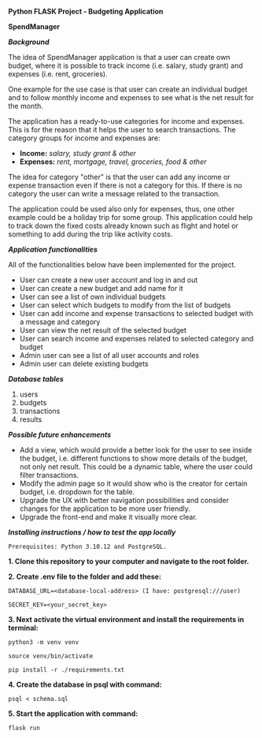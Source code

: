 **Python FLASK Project - Budgeting Application**

**SpendManager**

***Background***

The idea of SpendManager application is that a user can create own budget, where it is possible to track income (i.e. salary, study grant) and expenses (i.e. rent, groceries).

One example for the use case is that user can create an individual budget and to follow monthly income and expenses to see what is the net result for the month. 

The application has a ready-to-use categories for income and expenses. This is for the reason that it helps the user to search transactions. 
The category groups for income and expenses are:

- **Income:** *salary, study grant & other*
- **Expenses:** *rent, mortgage, travel, groceries, food & other*

The idea for category "other" is that the user can add any income or expense transaction even if there is not a category for this. If there is no category the user can write a message related to the transaction.

The application could be used also only for expenses, thus, one other example could be a holiday trip for some group. This application could help to track down the fixed costs already known such as flight and hotel or something to add during the trip like activity costs.

***Application functionalities*** 

All of the functionalities below have been implemented for the project.

- User can create a new user account and log in and out
- User can create a new budget and add name for it
- User can see a list of own individual budgets
- User can select which budgets to modify from the list of budgets
- User can add income and expense transactions to selected budget with a message and category
- User can view the net result of the selected budget
- User can search income and expenses related to selected category and budget
- Admin user can see a list of all user accounts and roles 
- Admin user can delete existing budgets

***Database tables***

1. users
2. budgets
3. transactions
4. results

***Possible future enhancements***

- Add a view, which would provide a better look for the user to see inside the budget, i.e. different functions to show more details of the budget, not only net result. This could be a dynamic table, where the user could filter transactions.
- Modify the admin page so it would show who is the creator for certain budget, i.e. dropdown for the table.
- Upgrade the UX with better navigation possibilities and consider changes for the application to be more user friendly.
- Upgrade the front-end and make it visually more clear.

***Installing instructions / how to test the app locally***
```
Prerequisites: Python 3.10.12 and PostgreSQL.
```
**1. Clone this repository to your computer and navigate to the root folder.**

**2. Create .env file to the folder and add these:**
```
DATABASE_URL=<database-local-address> (I have: postgresql:///user)
```
```
SECRET_KEY=<your_secret_key>
```

**3. Next activate the virtual environment and install the requirements in terminal:**
```
python3 -m venv venv
```
```
source venv/bin/activate
```
```
pip install -r ./requirements.txt
```

**4. Create the database in psql with command:**
```
psql < schema.sql
```

**5. Start the application with command:**

```
flask run
```

